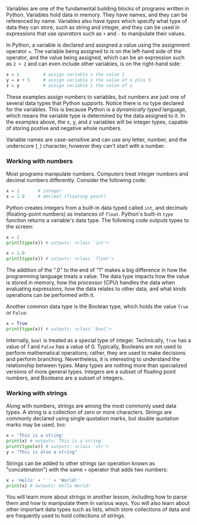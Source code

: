 Variables are one of the fundamental building blocks of programs written in Python. Variables hold data in memory. They have names, and they can be referenced by name. Variables also have *types* which specify what type of data they can store, such as string and integer, and they can be used in expressions that use *operators* such as `+` and `-` to manipulate their values.

In Python, a variable is declared and assigned a value using the assignment operator `=`. The variable being assigned to is on the left-hand side of the operator, and the value being assigned, which can be an expression such as `2 + 2` and can even include other variables, is on the right-hand side:

```python
x = 1         # assign variable x the value 1
y = x + 5     # assign variable y the value of x plus 5
z = y         # assign variable z the value of y
```

These examples assign numbers to variables, but numbers are just one of several data types that Python supports. Notice there is no type declared for the variables. This is because Python is a _dynamically typed_ language, which means the variable type is determined by the data assigned to it. In the examples above, the x, y, and z variables will be integer types, capable of storing postive and negative whole numbers.

Variable names are case-sensitive and can use any letter, number, and the underscore (`_`) character, however they can't start with a number.

### Working with numbers

Most programs manipulate numbers. Computers treat integer numbers and decimal numbers differently. Consider the following code:

```python
x = 1       # integer
x = 1.0     # decimal (floating point)
```

Python creates integers from a built-in data typed called `int`, and decimals (floating-point numbers) as instances of `float`. Python's built-in `type` function returns a variable's data type. The following code outputs types to the screen:

```python
x = 1
print(type(x)) # outputs: <class 'int'>

x = 1.0
print(type(x)) # outputs: <class 'float'>
```

The addition of the ".0" to the end of "1" makes a big difference in how the programming language treats a value. The data type impacts how the value is stored in memory, how the processor (CPU) handles the data when evaluating expressions, how the data relates to other data, and what kinds operations can be performed with it.

Another common data type is the Boolean type, which holds the value `True` or `False`:

```python
x = True
print(type(x)) # outputs: <class 'bool'>
```

Internally, `bool` is treated as a special type of integer. Technically, `True` has a value of 1 and `False` has a value of 0. Typically, Booleans are not used to perform mathematical operations; rather, they are used to make decisions and perform branching. Nevertheless, it is interesting to understand the relationship between types. Many types are nothing more than specialized versions of more general types. Integers are a subset of floating point numbers, and Booleans are a subset of integers.

### Working with strings

Along with numbers, strings are among the most commonly used data types. A string is a collection of zero or more characters. Strings are commonly declared using single quotation marks, but double quotation marks may be used, too:

```python
x = 'This is a string'
print(x) # outputs: This is a string
print(type(x)) # outputs: <class 'str'>
y = "This is also a string"
```

Strings can be added to other strings (an operation known as "concatenation") with the same `+` operator that adds two numbers:

```python
x = 'Hello' + ' ' + 'World!'
print(x) # outputs: Hello World!
```

You will learn more about strings in another lesson, including how to parse them and how to manipulate them in various ways. You will also learn about other important data types such as lists, which store collections of data and are frequently used to hold collections of strings.